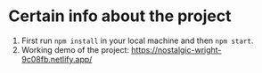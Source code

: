 # Certain info about the project

1. First run `npm install` in your local machine and then `npm start`.
2. Working demo of the project: https://nostalgic-wright-9c08fb.netlify.app/
